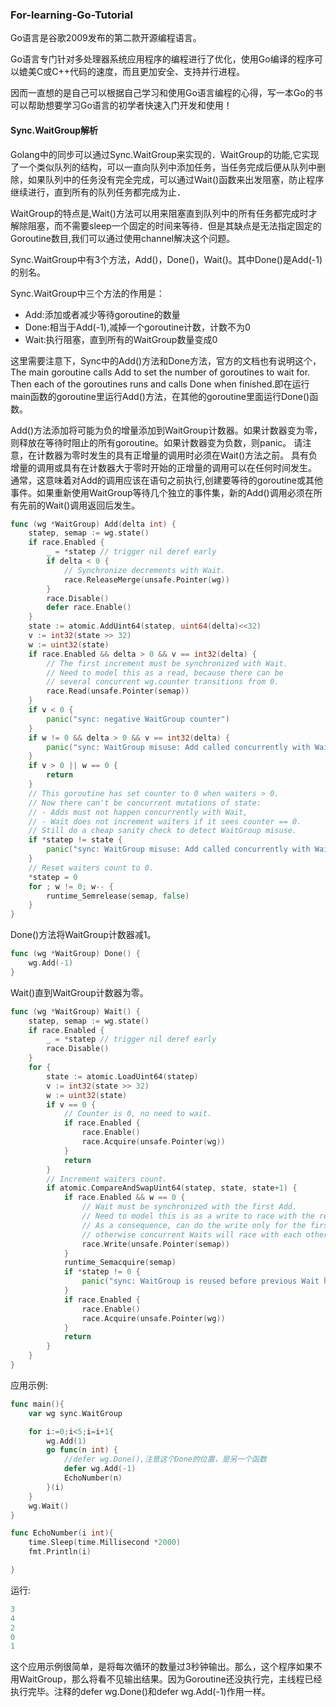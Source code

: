 ### For-learning-Go-Tutorial
Go语言是谷歌2009发布的第二款开源编程语言。

Go语言专门针对多处理器系统应用程序的编程进行了优化，使用Go编译的程序可以媲美C或C++代码的速度，而且更加安全、支持并行进程。

因而一直想的是自己可以根据自己学习和使用Go语言编程的心得，写一本Go的书可以帮助想要学习Go语言的初学者快速入门开发和使用！

#### Sync.WaitGroup解析

Golang中的同步可以通过Sync.WaitGroup来实现的．WaitGroup的功能,它实现了一个类似队列的结构，可以一直向队列中添加任务，当任务完成后便从队列中删除，如果队列中的任务没有完全完成，可以通过Wait()函数来出发阻塞，防止程序继续进行，直到所有的队列任务都完成为止．

WaitGroup的特点是,Wait()方法可以用来阻塞直到队列中的所有任务都完成时才解除阻塞，而不需要sleep一个固定的时间来等待．但是其缺点是无法指定固定的Goroutine数目,我们可以通过使用channel解决这个问题。

Sync.WaitGroup中有3个方法，Add()，Done()，Wait()。其中Done()是Add(-1)的别名。

Sync.WaitGroup中三个方法的作用是：

* Add:添加或者减少等待goroutine的数量
* Done:相当于Add(-1),减掉一个goroutine计数，计数不为0
* Wait:执行阻塞，直到所有的WaitGroup数量变成0

这里需要注意下，Sync中的Add()方法和Done方法，官方的文档也有说明这个，The main goroutine calls Add to set the number of goroutines to wait for. Then each of the goroutines runs and calls Done when finished.即在运行main函数的goroutine里运行Add()方法，在其他的goroutine里面运行Done()函数。

Add()方法添加将可能为负的增量添加到WaitGroup计数器。如果计数器变为零，则释放在等待时阻止的所有goroutine。如果计数器变为负数，则panic。
请注意，在计数器为零时发生的具有正增量的调用时必须在Wait()方法之前。 具有负增量的调用或具有在计数器大于零时开始的正增量的调用可以在任何时间发生。
通常，这意味着对Add的调用应该在语句之前执行,创建要等待的goroutine或其他事件。如果重新使用WaitGroup等待几个独立的事件集，新的Add()调用必须在所有先前的Wait()调用返回后发生。
```go
func (wg *WaitGroup) Add(delta int) {
	statep, semap := wg.state()
	if race.Enabled {
		_ = *statep // trigger nil deref early
		if delta < 0 {
			// Synchronize decrements with Wait.
			race.ReleaseMerge(unsafe.Pointer(wg))
		}
		race.Disable()
		defer race.Enable()
	}
	state := atomic.AddUint64(statep, uint64(delta)<<32)
	v := int32(state >> 32)
	w := uint32(state)
	if race.Enabled && delta > 0 && v == int32(delta) {
		// The first increment must be synchronized with Wait.
		// Need to model this as a read, because there can be
		// several concurrent wg.counter transitions from 0.
		race.Read(unsafe.Pointer(semap))
	}
	if v < 0 {
		panic("sync: negative WaitGroup counter")
	}
	if w != 0 && delta > 0 && v == int32(delta) {
		panic("sync: WaitGroup misuse: Add called concurrently with Wait")
	}
	if v > 0 || w == 0 {
		return
	}
	// This goroutine has set counter to 0 when waiters > 0.
	// Now there can't be concurrent mutations of state:
	// - Adds must not happen concurrently with Wait,
	// - Wait does not increment waiters if it sees counter == 0.
	// Still do a cheap sanity check to detect WaitGroup misuse.
	if *statep != state {
		panic("sync: WaitGroup misuse: Add called concurrently with Wait")
	}
	// Reset waiters count to 0.
	*statep = 0
	for ; w != 0; w-- {
		runtime_Semrelease(semap, false)
	}
}
```

Done()方法将WaitGroup计数器减1。
```go
func (wg *WaitGroup) Done() {
	wg.Add(-1)
}
```

 Wait()直到WaitGroup计数器为零。
```go
func (wg *WaitGroup) Wait() {
	statep, semap := wg.state()
	if race.Enabled {
		_ = *statep // trigger nil deref early
		race.Disable()
	}
	for {
		state := atomic.LoadUint64(statep)
		v := int32(state >> 32)
		w := uint32(state)
		if v == 0 {
			// Counter is 0, no need to wait.
			if race.Enabled {
				race.Enable()
				race.Acquire(unsafe.Pointer(wg))
			}
			return
		}
		// Increment waiters count.
		if atomic.CompareAndSwapUint64(statep, state, state+1) {
			if race.Enabled && w == 0 {
				// Wait must be synchronized with the first Add.
				// Need to model this is as a write to race with the read in Add.
				// As a consequence, can do the write only for the first waiter,
				// otherwise concurrent Waits will race with each other.
				race.Write(unsafe.Pointer(semap))
			}
			runtime_Semacquire(semap)
			if *statep != 0 {
				panic("sync: WaitGroup is reused before previous Wait has returned")
			}
			if race.Enabled {
				race.Enable()
				race.Acquire(unsafe.Pointer(wg))
			}
			return
		}
	}
}
```
应用示例:
```go
func main(){
	var wg sync.WaitGroup

	for i:=0;i<5;i=i+1{
		wg.Add(1)
		go func(n int) {
			//defer wg.Done(),注意这个Done的位置，是另一个函数
			defer wg.Add(-1)
			EchoNumber(n)
		}(i)
	}
	wg.Wait()
}

func EchoNumber(i int){
	time.Sleep(time.Millisecond *2000)
	fmt.Println(i)

}
```
运行:
```go
3
4
2
0
1
```
这个应用示例很简单，是将每次循环的数量过3秒钟输出。那么，这个程序如果不用WaitGroup，那么将看不见输出结果。因为Goroutine还没执行完，主线程已经执行完毕。注释的defer wg.Done()和defer wg.Add(-1)作用一样。
